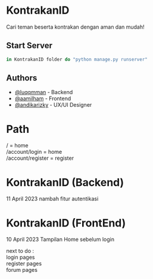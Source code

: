 # KontrakanID

Cari teman beserta kontrakan dengan aman dan mudah!

## Start Server

```javascript
in KontrakanID folder do "python manage.py runserver" 
```

## Authors

- [@luqqmman](https://www.github.com/luqqmman) - Backend
- [@aamilham](https://www.github.com/aamilham) - Frontend
- [@andikarizky](https://www.github.com/andikarizky) - UX/UI Designer

# Path
/ = home <br />
/account/login = home <br />
/account/register = register <br />

# KontrakanID (Backend)
11 April 2023 nambah fitur autentikasi

# KontrakanID (FrontEnd)
10 April 2023 Tampilan Home sebelum login

next to do : <br />
login pages <br />
register pages <br />
forum pages <br />
